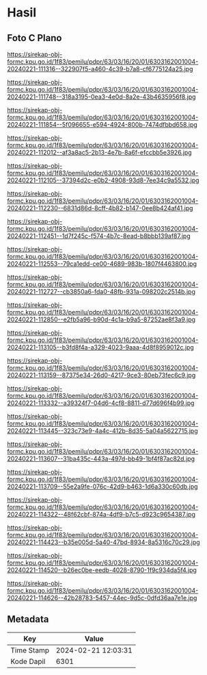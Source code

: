 # Hasil

## Foto C Plano

https://sirekap-obj-formc.kpu.go.id/1f83/pemilu/pdpr/63/03/16/20/01/6303162001004-20240221-111316--322907f5-a460-4c39-b7a8-cf6775124a25.jpg

https://sirekap-obj-formc.kpu.go.id/1f83/pemilu/pdpr/63/03/16/20/01/6303162001004-20240221-111748--318a3195-0ea3-4e0d-8a2e-43b4635956f8.jpg

https://sirekap-obj-formc.kpu.go.id/1f83/pemilu/pdpr/63/03/16/20/01/6303162001004-20240221-111854--5f096655-e594-4924-800b-7474dfbbd658.jpg

https://sirekap-obj-formc.kpu.go.id/1f83/pemilu/pdpr/63/03/16/20/01/6303162001004-20240221-112012--af3a8ac5-2b13-4e7b-8a6f-efccbb5e3926.jpg

https://sirekap-obj-formc.kpu.go.id/1f83/pemilu/pdpr/63/03/16/20/01/6303162001004-20240221-112105--37394d2c-e0b2-4908-93d8-7ee34c9a5532.jpg

https://sirekap-obj-formc.kpu.go.id/1f83/pemilu/pdpr/63/03/16/20/01/6303162001004-20240221-112230--6831d86d-8cff-4b82-b147-0ee8b424af41.jpg

https://sirekap-obj-formc.kpu.go.id/1f83/pemilu/pdpr/63/03/16/20/01/6303162001004-20240221-112451--1d7f245c-f574-4b7c-8ead-b8bbb139af87.jpg

https://sirekap-obj-formc.kpu.go.id/1f83/pemilu/pdpr/63/03/16/20/01/6303162001004-20240221-112553--79ca1edd-ce00-4689-983b-1807f4463800.jpg

https://sirekap-obj-formc.kpu.go.id/1f83/pemilu/pdpr/63/03/16/20/01/6303162001004-20240221-112727--cb3850a6-fda0-48fb-931a-098202c2514b.jpg

https://sirekap-obj-formc.kpu.go.id/1f83/pemilu/pdpr/63/03/16/20/01/6303162001004-20240221-112850--e2fb5a96-b90d-4c1a-b9a5-87252ae8f3a9.jpg

https://sirekap-obj-formc.kpu.go.id/1f83/pemilu/pdpr/63/03/16/20/01/6303162001004-20240221-113105--b3fd8f4a-a329-4023-9aaa-4d8f8959012c.jpg

https://sirekap-obj-formc.kpu.go.id/1f83/pemilu/pdpr/63/03/16/20/01/6303162001004-20240221-113159--87375e34-26d0-4217-9ce3-80eb73fec6c9.jpg

https://sirekap-obj-formc.kpu.go.id/1f83/pemilu/pdpr/63/03/16/20/01/6303162001004-20240221-113332--a39324f7-04d6-4cf8-8811-d77d696f4b99.jpg

https://sirekap-obj-formc.kpu.go.id/1f83/pemilu/pdpr/63/03/16/20/01/6303162001004-20240221-113445--323c73e9-4a4c-412b-8d35-5a04a5622715.jpg

https://sirekap-obj-formc.kpu.go.id/1f83/pemilu/pdpr/63/03/16/20/01/6303162001004-20240221-113607--31ba435c-443a-497d-bb49-1bf4f87ac82d.jpg

https://sirekap-obj-formc.kpu.go.id/1f83/pemilu/pdpr/63/03/16/20/01/6303162001004-20240221-113709--55e2a9fe-076c-42d9-b463-1d6a330c60db.jpg

https://sirekap-obj-formc.kpu.go.id/1f83/pemilu/pdpr/63/03/16/20/01/6303162001004-20240221-114322--48f62cbf-874a-4df9-b7c5-d923c9654387.jpg

https://sirekap-obj-formc.kpu.go.id/1f83/pemilu/pdpr/63/03/16/20/01/6303162001004-20240221-114423--b35e005d-5a40-47bd-8934-8a5316c70c29.jpg

https://sirekap-obj-formc.kpu.go.id/1f83/pemilu/pdpr/63/03/16/20/01/6303162001004-20240221-114520--b26ec0be-eedb-4028-8790-1f9c934da5f4.jpg

https://sirekap-obj-formc.kpu.go.id/1f83/pemilu/pdpr/63/03/16/20/01/6303162001004-20240221-114626--42b28783-5457-44ec-9d5c-0dfd36aa7e1e.jpg


## Metadata

| Key        | Value               |
| ---------- | ------------------- |
| Time Stamp | 2024-02-21 12:03:31 |
| Kode Dapil | 6301                |



